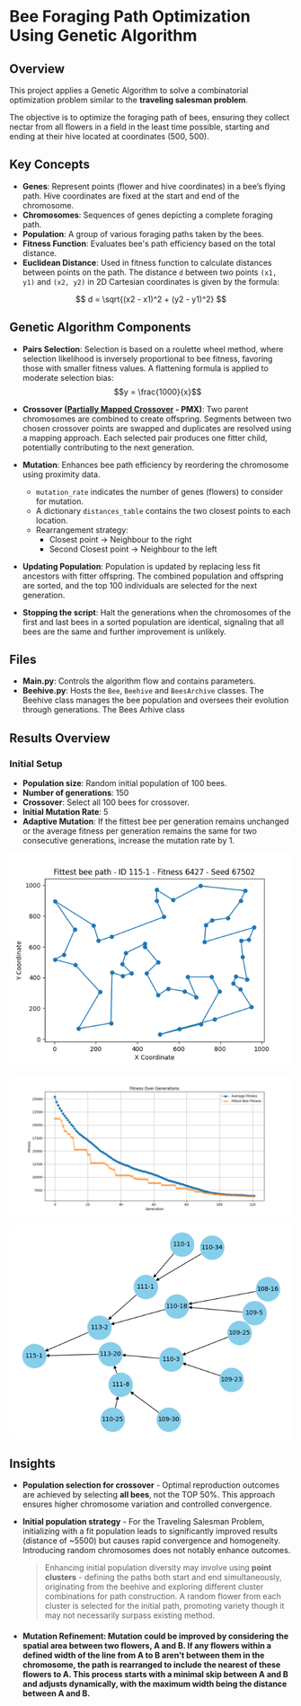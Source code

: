 # Bee Foraging Path Optimization Using Genetic Algorithm

## Overview
This project applies a Genetic Algorithm to solve a combinatorial optimization problem similar to the **traveling salesman problem**. 

The objective is to optimize the foraging path of bees, ensuring they collect nectar from all flowers in a field in the least time possible, starting and ending at their hive located at coordinates (500, 500).

## Key Concepts
- **Genes**: Represent points (flower and hive coordinates) in a bee’s flying path. Hive coordinates are fixed at the start and end of the chromosome.
- **Chromosomes**: Sequences of genes depicting a complete foraging path.
- **Population**: A group of various foraging paths taken by the bees.
- **Fitness Function**: Evaluates bee's path efficiency based on the total distance.
- **Euclidean Distance**: Used in fitness function to calculate distances between points on the path. The distance `d` between two points `(x1, y1)` and `(x2, y2)` in 2D Cartesian coordinates is given by the formula:

$$
d = \sqrt{(x2 - x1)^2 + (y2 - y1)^2}
$$

## Genetic Algorithm Components
-  **Pairs Selection**: Selection is based on a roulette wheel method, where selection likelihood is inversely proportional to bee fitness, favoring those with smaller fitness values. A flattening formula is applied to moderate selection bias: $$y = \frac{1000}{x}$$

- **Crossover ([Partially Mapped Crossover](https://github.com/ruta-tamosiunaite/partially-mapped-crossover) - PMX)**: Two parent chromosomes are combined to create offspring. Segments between two chosen crossover points are swapped and duplicates are resolved using a mapping approach.
Each selected pair produces one fitter child, potentially contributing to the next generation.
- **Mutation**: Enhances bee path efficiency by reordering the chromosome using proximity data.
  - `mutation_rate` indicates the number of genes (flowers) to consider for mutation. 
  - A dictionary `distances_table` contains the two closest points to each location. 
  - Rearrangement strategy:  <br>
    - Closest point          -> Neighbour to the right
    - Second Closest point   -> Neighbour to the left

- **Updating Population**: Population is updated by replacing less fit ancestors with fitter offspring. The combined population and offspring are sorted, and the top 100 individuals are selected for the next generation.
  
- **Stopping the script**: Halt the generations when the chromosomes of the first and last bees in a sorted population are identical, signaling that all bees are the same and further improvement is unlikely.
  

## Files
- **Main.py**: Controls the algorithm flow and contains parameters.
- **Beehive.py**: Hosts the `Bee`, `Beehive` and `BeesArchive` classes. The Beehive class manages the bee population and oversees their evolution through generations. The Bees Arhive class  
  
  
## Results Overview

### Initial Setup
- **Population size**: Random initial population of 100 bees.
- **Number of generations**: 150
- **Crossover**: Select all 100 bees for crossover.
- **Initial Mutation Rate**: 5
- **Adaptive Mutation**: If the fittest bee per generation remains unchanged or the average fitness per generation remains the same for two consecutive generations, increase the mutation rate by 1.

![Fittest Bee Path](Fittest_bee_path.png)
  
![Fitness Over Generations](Fitness_over_generations.png)

![Family Tree](Family_tree.png)


## Insights

- **Population selection for crossover** - Optimal reproduction outcomes are achieved by selecting **all bees**, not the TOP 50%. This approach ensures higher chromosome variation and controlled convergence.
  
- **Initial population strategy** - For the Traveling Salesman Problem, initializing with a fit population leads to significantly improved results (distance of ~5500) but causes rapid convergence and homogeneity. Introducing random chromosomes does not notably enhance outcomes.

  >Enhancing initial population diversity may involve using **point clusters** - defining the paths both start and end simultaneously, originating from the beehive and exploring different cluster combinations for path construction. A random flower from each cluster is selected for the initial path, promoting variety though it may not necessarily surpass existing method.

- #### **Mutation Refinement**: Mutation could be improved by considering the spatial area between two flowers, A and B. If any flowers within a defined width of the line from A to B aren't between them in the chromosome, the path is rearranged to include the nearest of these flowers to A. This process starts with a minimal skip between A and B and adjusts dynamically, with the maximum width being the distance between A and B.